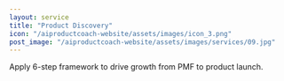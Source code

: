 ```yaml
---
layout: service
title: "Product Discovery"
icon: "/aiproductcoach-website/assets/images/icon_3.png"
post_image: "/aiproductcoach-website/assets/images/services/09.jpg"
---
```


Apply 6-step framework to drive growth from PMF to product launch.

